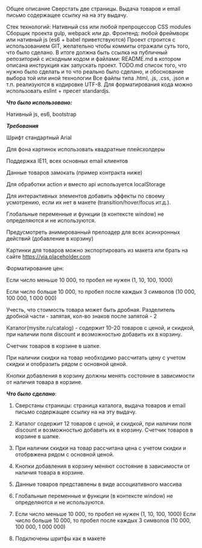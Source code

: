 Общее описание
Сверстать две страницы. Выдача товаров и email письмо содержащее ссылку на на эту выдачу.


Стек технологий:
Нативный css или любой препроцессор
CSS modules
Сборщик проекта gulp, webpack или др.
Фронтенд: любой фреймворк или нативный js (es6 + babel приветствуются)
Проект строится с использованием GIT, желательно чтобы коммиты отражали суть того, что было сделано. В итоге должна быть ссылка на публичный репозиторий с исходным кодом и файлами:
README.md в котором описана инструкция как запускать проект.
TODO.md список того, что нужно было сделать и то что реально было сделано, и обоснование выбора той или иной технологии
Все файлы типа .html, .js, .css, .json и т.п. реализуются в кодировке UTF-8.
Для форматирования кода можно использовать eslint + пресет standardjs.


***Что было использовано:***

Нативный js, es6, bootstrap


***Требования***

Шрифт стандартный Arial

Для фона картинок использовать квадратные плейсхолдеры 

Поддержка IE11, всех основных email клиентов

Данные товаров замокать (пример контракта ниже)

Для обработки action и вместо api используется localStorage

Для интерактивных элементов добавить эффекты по своему усмотрению, если их нет в макете (transition/hover/focus ит.д.).

Глобальные переменные и функции (в контексте window) не определяются и не используются.

Предусмотреть анимированный прелоадер для всех асинхронных действий (добавление в корзину)

Картинки для товаров можно экспортировать из макета или брать на сайте https://via.placeholder.com

Форматирование цен:

Если число меньше 10 000, то пробел не нужен (1, 10, 100, 1000)

Если число больше 10 000, то пробел после каждых 3 символов (10 000, 100 000, 1 000 000)

Учесть, что стоимость товара может быть дробная. Разделитель дробной части - запятая, кол-во знаков после запятой - 2

Каталог(mysite.ru/catalog) - содержит 10-20 товаров с ценой, и скидкой, при наличии поля discount и возможностью добавить их в корзину.

Счетчик товаров в корзине в шапке.

При наличии скидки на товар необходимо рассчитать цену с учетом скидки и отобразить рядом с основной ценой.

Кнопки добавления в корзину должны менять состояние в зависимости от наличия  товара в корзине.



***Что было сделано***:

1. Сверстаны страницы: страница каталога, выдача товаров и email письмо содержащее ссылку на на эту выдачу.

2. Каталог содержит 12 товаров с ценой, и скидкой, при наличии поля discount и возможностью добавить их в корзину. Счетчик товаров в корзине в шапке.

3. При наличии скидки на товар рассчитана цена с учетом скидки и отобрвжена рядом с основной ценой.

4. Кнопки добавления в корзину меняют состояние в зависимости от наличия  товара в корзине.

5. Данные товаров представлены в виде ассоциативного массива

6. Глобальные переменные и функции (в контексте window) не определяются и не используются.


7. Если число меньше 10 000, то пробел не нужен (1, 10, 100, 1000)
Если число больше 10 000, то пробел после каждых 3 символов (10 000, 100 000, 1 000 000)

8. Подключены шритфы как в макете
